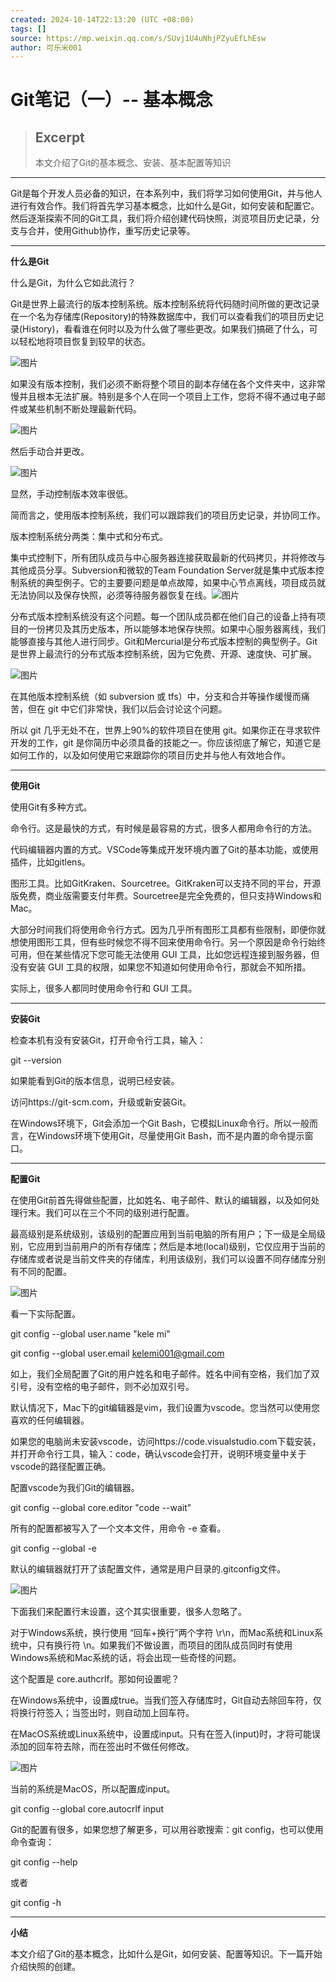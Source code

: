 ```yaml
---
created: 2024-10-14T22:13:20 (UTC +08:00)
tags: []
source: https://mp.weixin.qq.com/s/SUvj1U4uNhjPZyuEfLhEsw
author: 可乐米001
---
```


# Git笔记（一）-- 基本概念

> ## Excerpt
> 本文介绍了Git的基本概念、安装、基本配置等知识

---
Git是每个开发人员必备的知识，在本系列中，我们将学习如何使用Git，并与他人进行有效合作。我们将首先学习基本概念，比如什么是Git，如何安装和配置它。然后逐渐探索不同的Git工具，我们将介绍创建代码快照，浏览项目历史记录，分支与合并，使用Github协作，重写历史记录等。

___

**什么是Git**

什么是Git，为什么它如此流行？

Git是世界上最流行的版本控制系统。版本控制系统将代码随时间所做的更改记录在一个名为存储库(Repository)的特殊数据库中，我们可以查看我们的项目历史记录(History)，看看谁在何时以及为什么做了哪些更改。如果我们搞砸了什么，可以轻松地将项目恢复到较早的状态。

![图片](https://mmbiz.qpic.cn/mmbiz_jpg/KchIzjpiatYdAAesgX8gVPI40AhXEqXV2Lwr5VIvgYlgmgetNicpC5QqQCLGXKLVOfyicCFNklI0bvsqblQGjpaHg/640?wx_fmt=jpeg&from=appmsg&tp=webp&wxfrom=5&wx_lazy=1&wx_co=1)

如果没有版本控制，我们必须不断将整个项目的副本存储在各个文件夹中，这非常慢并且根本无法扩展。特别是多个人在同一个项目上工作，您将不得不通过电子邮件或某些机制不断处理最新代码。

![图片](https://mmbiz.qpic.cn/mmbiz_jpg/KchIzjpiatYdAAesgX8gVPI40AhXEqXV2qfNq1r9DzDgR9Zj6r9IpkorOBDrEEsxvvoBwqtsNT9uibIaYTf5EJAA/640?wx_fmt=jpeg&from=appmsg&tp=webp&wxfrom=5&wx_lazy=1&wx_co=1)

然后手动合并更改。

![图片](https://mmbiz.qpic.cn/mmbiz_jpg/KchIzjpiatYdAAesgX8gVPI40AhXEqXV2N4a77nE3pBtn7pTW7gnPVSBjl9jnRibCAZKhlYlZQvfPElswtXP7sOw/640?wx_fmt=jpeg&from=appmsg&tp=webp&wxfrom=5&wx_lazy=1&wx_co=1)

显然，手动控制版本效率很低。  

简而言之，使用版本控制系统，我们可以跟踪我们的项目历史记录，并协同工作。

版本控制系统分两类：集中式和分布式。

集中式控制下，所有团队成员与中心服务器连接获取最新的代码拷贝，并将修改与其他成员分享。Subversion和微软的Team Foundation Server就是集中式版本控制系统的典型例子。它的主要要问题是单点故障，如果中心节点离线，项目成员就无法协同以及保存快照，必须等待服务器恢复在线。![图片](https://mmbiz.qpic.cn/mmbiz_jpg/KchIzjpiatYdAAesgX8gVPI40AhXEqXV231Qaz3Nd1kEdr4uSQqibac6hORs6EOM2QKpiamPE1FEFmDAlt09eWTbw/640?wx_fmt=jpeg&from=appmsg&tp=webp&wxfrom=5&wx_lazy=1&wx_co=1)  

分布式版本控制系统没有这个问题。每一个团队成员都在他们自己的设备上持有项目的一份拷贝及其历史版本，所以能够本地保存快照。如果中心服务器离线，我们能够直接与其他人进行同步。Git和Mercurial是分布式版本控制的典型例子。Git是世界上最流行的分布式版本控制系统，因为它免费、开源、速度快、可扩展。

![图片](https://mmbiz.qpic.cn/mmbiz_jpg/KchIzjpiatYdAAesgX8gVPI40AhXEqXV2ibs0xc78q8ibd3Ia2XkJtjicqTPVoGd1ocWnyUHkr1kwJwYZibmqpuN6Og/640?wx_fmt=jpeg&from=appmsg&tp=webp&wxfrom=5&wx_lazy=1&wx_co=1)

在其他版本控制系统（如 subversion 或 tfs）中，分支和合并等操作缓慢而痛苦，但在 git 中它们非常快，我们以后会讨论这个问题。

所以 git 几乎无处不在，世界上90%的软件项目在使用 git。如果你正在寻求软件开发的工作，git 是你简历中必须具备的技能之一。你应该彻底了解它，知道它是如何工作的，以及如何使用它来跟踪你的项目历史并与他人有效地合作。

___

**使用Git**

使用Git有多种方式。

命令行。这是最快的方式，有时候是最容易的方式，很多人都用命令行的方法。

代码编辑器内置的方式。VSCode等集成开发环境内置了Git的基本功能，或使用插件，比如gitlens。  

图形工具。比如GitKraken、Sourcetree。GitKraken可以支持不同的平台，开源版免费，商业版需要支付年费。Sourcetree是完全免费的，但只支持Windows和Mac。

大部分时间我们将使用命令行方式。因为几乎所有图形工具都有些限制，即便你就想使用图形工具，但有些时候您不得不回来使用命令行。另一个原因是命令行始终可用，但在某些情况下您可能无法使用 GUI 工具，比如您远程连接到服务器，但没有安装 GUI 工具的权限，如果您不知道如何使用命令行，那就会不知所措。  

实际上，很多人都同时使用命令行和 GUI 工具。

___

**安装Git**

检查本机有没有安装Git，打开命令行工具，输入：  

git --version

如果能看到Git的版本信息，说明已经安装。  

访问https://git-scm.com，升级或新安装Git。

在Windows环境下，Git会添加一个Git Bash，它模拟Linux命令行。所以一般而言，在Windows环境下使用Git，尽量使用Git Bash，而不是内置的命令提示窗口。

___

**配置Git**

在使用Git前首先得做些配置，比如姓名、电子邮件、默认的编辑器，以及如何处理行末。我们可以在三个不同的级别进行配置。  

最高级别是系统级别，该级别的配置应用到当前电脑的所有用户；下一级是全局级别，它应用到当前用户的所有存储库；然后是本地(local)级别，它仅应用于当前的存储库或者说是当前文件夹的存储库，利用该级别，我们可以设置不同存储库分别有不同的配置。

![图片](https://mmbiz.qpic.cn/mmbiz_jpg/KchIzjpiatYdRfrlZANthvJibBOQ3Ww0htV7fHZdVeLu6GQKMPHqpEJurADMuxbtZMzibLxU69l2nBl36cShleAmA/640?wx_fmt=jpeg&from=appmsg&tp=webp&wxfrom=5&wx_lazy=1&wx_co=1)

看一下实际配置。

git config --global user.name "kele mi"

git config --global user.email kelemi001@gmail.com

如上，我们全局配置了Git的用户姓名和电子邮件。姓名中间有空格，我们加了双引号，没有空格的电子邮件，则不必加双引号。

默认情况下，Mac下的git编辑器是vim，我们设置为vscode。您当然可以使用您喜欢的任何编辑器。  

如果您的电脑尚未安装vscode，访问https://code.visualstudio.com下载安装，并打开命令行工具，输入：code，确认vscode会打开，说明环境变量中关于vscode的路径配置正确。

配置vscode为我们Git的编辑器。  

git config --global core.editor "code --wait"

所有的配置都被写入了一个文本文件，用命令 -e 查看。

git config --global -e

默认的编辑器就打开了该配置文件，通常是用户目录的.gitconfig文件。

![图片](https://mmbiz.qpic.cn/mmbiz_jpg/KchIzjpiatYdRfrlZANthvJibBOQ3Ww0ht6uoZibIDxfOTLlYZiczNnfQnnZJnSs4Lnkick7y8gga9gSia0FPSSpFo8A/640?wx_fmt=jpeg&from=appmsg&tp=webp&wxfrom=5&wx_lazy=1&wx_co=1)

下面我们来配置行末设置，这个其实很重要，很多人忽略了。

对于Windows系统，换行使用 “回车+换行”两个字符 \\r\\n，而Mac系统和Linux系统中，只有换行符 \\n。如果我们不做设置，而项目的团队成员同时有使用Windows系统和Mac系统的话，将会出现一些奇怪的问题。  

这个配置是 core.authcrlf。那如何设置呢？

在Windows系统中，设置成true。当我们签入存储库时，Git自动去除回车符，仅将换行符签入；当签出时，则自动加上回车符。

在MacOS系统或Linux系统中，设置成input。只有在签入(input)时，才将可能误添加的回车符去除，而在签出时不做任何修改。

![图片](https://mmbiz.qpic.cn/mmbiz_jpg/KchIzjpiatYdRfrlZANthvJibBOQ3Ww0htu3jx0lrn51HiayKHZK4qWmJNtYYia8Rp1oBb4ESEicia02NianohLC5aic6A/640?wx_fmt=jpeg&from=appmsg&tp=webp&wxfrom=5&wx_lazy=1&wx_co=1)

当前的系统是MacOS，所以配置成input。

git config --global core.autocrlf input

Git的配置有很多，如果您想了解更多，可以用谷歌搜索：git config，也可以使用命令查询：  

git config --help

或者

git config -h

___

**小结**

本文介绍了Git的基本概念，比如什么是Git，如何安装、配置等知识。下一篇开始介绍快照的创建。
